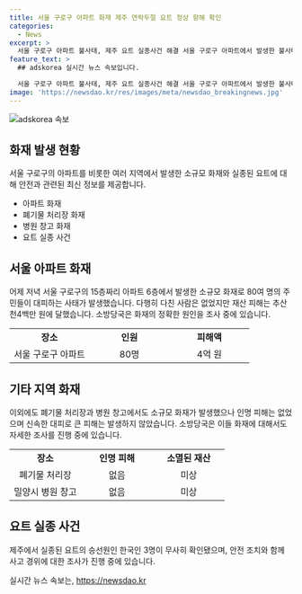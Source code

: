 ```yaml
---
title: 서울 구로구 아파트 화재 제주 연락두절 요트 정상 항해 확인
categories:
  - News
excerpt: >
  서울 구로구 아파트 불사태, 제주 요트 실종사건 해결 서울 구로구 아파트에서 발생한 불사태로 80여 명의 주민이 대피하는 사건이 발생했습니다. 또한, 서울 상암동과 경남 밀양시에서의 불사태 사건도 발생했으나 인명피해는 없었습니다. 한편, 제주에서는 타이완을 출발한 요트가 실종됐다는 신고를 받았으나 무사히 항해 중임이 확인됐습니다. 정확한 화재 원인과 실종된 요트에 대한 경과는 조사 중입니다.
feature_text: >
  ## adskorea 실시간 뉴스 속보입니다.

  서울 구로구 아파트 불사태, 제주 요트 실종사건 해결 서울 구로구 아파트에서 발생한 불사태로 80여 명의 주민이 대피하는 사건이 발생했습니다. 또한, 서울 상암동과 경남 밀양시에서의 불사태 사건도 발생했으나 인명피해는 없었습니다. 한편, 제주에서는 타이완을 출발한 요트가 실종됐다는 신고를 받았으나 무사히 항해 중임이 확인됐습니다. 정확한 화재 원인과 실종된 요트에 대한 경과는 조사 중입니다.
image: 'https://newsdao.kr/res/images/meta/newsdao_breakingnews.jpg'
---
```


<p><img src="https://newsdao.kr/res/images/meta/newsdao_breakingnews.jpg" alt="adskorea 속보" /></p>

<h2 data-ke-size="size26">화재 발생 현황</h2>

<p data-ke-size="size16">서울 구로구의 아파트를 비롯한 여러 지역에서 발생한 소규모 화재와 실종된 요트에 대해 안전과 관련된 최신 정보를 제공합니다.</p>

<ul>
    <li>아파트 화재</li>
    <li>폐기물 처리장 화재</li>
    <li>병원 창고 화재</li>
    <li>요트 실종 사건</li>
</ul>

<h2 data-ke-size="size26">서울 아파트 화재</h2>

<p data-ke-size="size16">어제 저녁 서울 구로구의 15층짜리 아파트 6층에서 발생한 소규모 화재로 80여 명의 주민들이 대피하는 사태가 발생했습니다. 다행히 다친 사람은 없었지만 재산 피해는 추산 천4백만 원에 달했습니다. 소방당국은 화재의 정확한 원인을 조사 중에 있습니다.</p>

<table>
    <colgroup>
        <col width="33.333332%" />
        <col width="33.333332%" />
        <col width="33.333332%" />
    </colgroup>
    <tbody>
        <tr>
            <td style="text-align: center; height: 17px;"><b>장소</b></td>
            <td style="text-align: center; height: 17px;"><b>인원</b></td>
            <td style="text-align: center; height: 17px;"><b>피해액</b></td>
        </tr>
        <tr>
            <td style="text-align: center; height: 17px;">서울 구로구 아파트</td>
            <td style="text-align: center; height: 17px;">80명</td>
            <td style="text-align: center; height: 17px;">4억 원</td>
        </tr>
    </tbody>
</table>

<h2 data-ke-size="size26">기타 지역 화재</h2>

<p data-ke-size="size16">이외에도 폐기물 처리장과 병원 창고에서도 소규모 화재가 발생했으나 인명 피해는 없었으며 신속한 대피로 큰 피해는 발생하지 않았습니다. 소방당국은 이들 화재에 대해서도 자세한 조사를 진행 중에 있습니다.</p>

<table>
    <colgroup>
        <col width="33.333332%" />
        <col width="33.333332%" />
        <col width="33.333332%" />
    </colgroup>
    <tbody>
        <tr>
            <td style="text-align: center; height: 17px;"><b>장소</b></td>
            <td style="text-align: center; height: 17px;"><b>인명 피해</b></td>
            <td style="text-align: center; height: 17px;"><b>소멸된 재산</b></td>
        </tr>
        <tr>
            <td style="text-align: center; height: 17px;">폐기물 처리장</td>
            <td style="text-align: center; height: 17px;">없음</td>
            <td style="text-align: center; height: 17px;">미상</td>
        </tr>
        <tr>
            <td style="text-align: center; height: 17px;">밀양시 병원 창고</td>
            <td style="text-align: center; height: 17px;">없음</td>
            <td style="text-align: center; height: 17px;">미상</td>
        </tr>
    </tbody>
</table>

<h2 data-ke-size="size26">요트 실종 사건</h2>

<p data-ke-size="size16">제주에서 실종된 요트의 승선원인 한국인 3명이 무사히 확인됐으며, 안전 조치와 함께 사고 경위에 대한 조사가 진행 중에 있습니다.</p>
실시간 뉴스 속보는, <a href="https://newsdao.kr" rel="dofollow">https://newsdao.kr</a>


